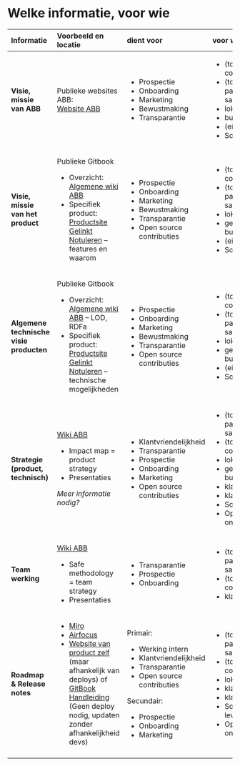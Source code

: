 # Welke informatie, voor wie



<table>
  <thead>
    <tr>
      <th style="text-align:left">Informatie</th>
      <th style="text-align:left">Voorbeeld en locatie</th>
      <th style="text-align:left">dient voor</th>
      <th style="text-align:left">voor wie</th>
    </tr>
  </thead>
  <tbody>
    <tr>
      <td style="text-align:left"><b>Visie, missie<br />van ABB</b>
      </td>
      <td style="text-align:left">Publieke websites ABB:
        <br /><a href="https://www.vlaanderen.be/agentschap-binnenlands-bestuur/">Website ABB</a>
      </td>
      <td style="text-align:left">
        <ul>
          <li>Prospectie</li>
          <li>Onboarding</li>
          <li>Marketing</li>
          <li>Bewustmaking</li>
          <li>Transparantie</li>
        </ul>
      </td>
      <td style="text-align:left">
        <ul>
          <li>(toekomstige) collega&apos;s</li>
          <li>(toekomstige) partners / samenwerkingen</li>
          <li>lokale besturen</li>
          <li>burgers</li>
          <li>(eind)gebruikers</li>
          <li>Software leveranciers</li>
        </ul>
      </td>
    </tr>
    <tr>
      <td style="text-align:left"><b>Visie, missie<br />van het product </b>
      </td>
      <td style="text-align:left">
        <p></p>
        <p>Publieke Gitbook</p>
        <ul>
          <li>Overzicht: <a href=" https://abb-vlaanderen.gitbook.io/abb/">Algemene wiki ABB</a>
          </li>
          <li>Specifiek product: <a href="https://abb-vlaanderen.gitbook.io/abb/producten-en-diensten/gelinkt-notuleren">Productsite Gelinkt Notuleren</a> &#x2013;
            features en waarom</li>
        </ul>
      </td>
      <td style="text-align:left">
        <ul>
          <li>Prospectie</li>
          <li>Onboarding</li>
          <li>Marketing</li>
          <li>Bewustmaking</li>
          <li>Transparantie</li>
          <li>Open source contributies</li>
        </ul>
      </td>
      <td style="text-align:left">
        <ul>
          <li>(toekomstige) collega&apos;s</li>
          <li>(toekomstige) partners / samenwerkingen</li>
          <li>lokale besturen</li>
          <li>ge&#xEB;ngageerde burgers</li>
          <li>(eind)gebruikers</li>
          <li>Software leveranciers</li>
        </ul>
      </td>
    </tr>
    <tr>
      <td style="text-align:left"><b>Algemene technische visie producten</b>
      </td>
      <td style="text-align:left">
        <p></p>
        <p>Publieke Gitbook</p>
        <ul>
          <li>Overzicht: <a href=" https://abb-vlaanderen.gitbook.io/abb/">Algemene wiki ABB</a> &#x2013;
            LOD, RDFa</li>
          <li>Specifiek product: <a href="https://abb-vlaanderen.gitbook.io/abb/producten-en-diensten/gelinkt-notuleren">Productsite Gelinkt Notuleren</a> &#x2013;
            technische mogelijkheden</li>
        </ul>
      </td>
      <td style="text-align:left">
        <p></p>
        <ul>
          <li>Prospectie</li>
          <li>Onboarding</li>
          <li>Marketing</li>
          <li>Bewustmaking</li>
          <li>Transparantie</li>
          <li>Open source contributies</li>
        </ul>
      </td>
      <td style="text-align:left">
        <p></p>
        <ul>
          <li>(toekomstige) collega&apos;s</li>
          <li>(toekomstige) partners / samenwerkingen</li>
          <li>lokale besturen</li>
          <li>ge&#xEB;ngageerde burgers</li>
          <li>(eind)gebruikers</li>
          <li>Software leveranciers</li>
        </ul>
      </td>
    </tr>
    <tr>
      <td style="text-align:left"><b>Strategie (product, technisch)</b>
      </td>
      <td style="text-align:left">
        <p><a href=" https://abb-vlaanderen.gitbook.io/abb/">Wiki ABB</a>
        </p>
        <ul>
          <li>Impact map = product strategy</li>
          <li>Presentaties</li>
        </ul>
        <p><em>Meer informatie nodig?</em>
        </p>
      </td>
      <td style="text-align:left">
        <p></p>
        <ul>
          <li>Klantvriendelijkheid</li>
          <li>Transparantie</li>
          <li>Prospectie</li>
          <li>Onboarding</li>
          <li>Marketing</li>
          <li>Open source contributies</li>
        </ul>
      </td>
      <td style="text-align:left">
        <p></p>
        <ul>
          <li>(toekomstige) partners en samenwerkingen</li>
          <li>(toekomstige) collega&apos;s en partners</li>
          <li>lokale besturen</li>
          <li>ge&#xEB;ngageerde burgers</li>
          <li>klanten/gebruikers</li>
          <li>klantenadviesbureaus</li>
          <li>Software leveranciers</li>
          <li>Open source ontwikkelaars</li>
        </ul>
      </td>
    </tr>
    <tr>
      <td style="text-align:left"><b>Team werking</b>
      </td>
      <td style="text-align:left">
        <p></p>
        <p><a href=" https://abb-vlaanderen.gitbook.io/abb/">Wiki ABB</a>
        </p>
        <ul>
          <li>Safe methodology = team strategy</li>
          <li>Presentaties</li>
        </ul>
      </td>
      <td style="text-align:left">
        <p></p>
        <ul>
          <li>Transparantie</li>
          <li>Prospectie</li>
          <li>Onboarding</li>
        </ul>
      </td>
      <td style="text-align:left">
        <p></p>
        <ul>
          <li>(toekomstige) partners en samenwerkingen</li>
          <li>(toekomstige) collega&apos;s en partners</li>
          <li>klantenadviesbureaus</li>
        </ul>
      </td>
    </tr>
    <tr>
      <td style="text-align:left"><b>Roadmap &amp; Release notes</b>
      </td>
      <td style="text-align:left">
        <p></p>
        <ul>
          <li><a href="https://miro.com/">Miro</a>
          </li>
          <li><a href="https://airfocus.com/">Airfocus</a>
          </li>
          <li><a href="https://gelinkt-notuleren.vlaanderen.be/login">Website van product zelf</a> (maar
            afhankelijk van deploys) of <a href="https://abb-vlaanderen.gitbook.io/handleiding-loket/">GitBook Handleiding</a> (Geen
            deploy nodig, updaten zonder afhankelijkheid devs)</li>
        </ul>
      </td>
      <td style="text-align:left">
        <p></p>
        <p>Primair:</p>
        <ul>
          <li>Werking intern</li>
          <li>Klantvriendelijkheid</li>
          <li>Transparantie</li>
          <li>Open source contributies</li>
        </ul>
        <p>Secundair:</p>
        <ul>
          <li>Prospectie</li>
          <li>Onboarding</li>
          <li>Marketing</li>
        </ul>
      </td>
      <td style="text-align:left">
        <p></p>
        <ul>
          <li>(toekomstige) partners en samenwerkingen</li>
          <li>(toekomstige) collega&apos;s en partners</li>
          <li>lokale besturen</li>
          <li>klanten/gebruikers</li>
          <li>klantenadviesbureaus</li>
          <li>Software leverancieres</li>
          <li>Open source ontwikkelaars</li>
        </ul>
      </td>
    </tr>
    <tr>
      <td style="text-align:left"></td>
      <td style="text-align:left"></td>
      <td style="text-align:left"></td>
      <td style="text-align:left"></td>
    </tr>
  </tbody>
</table>



